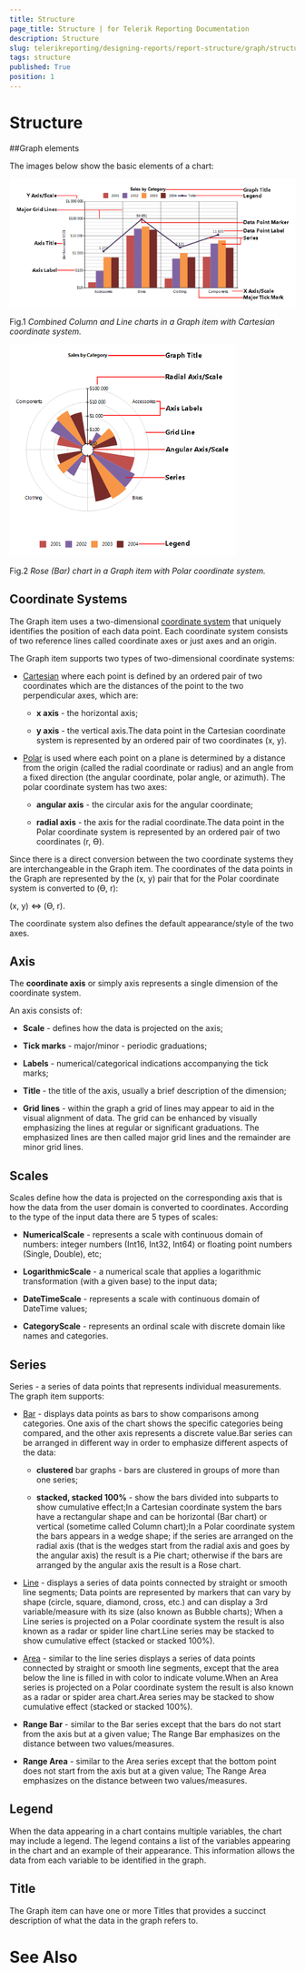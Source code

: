 ```yaml
---
title: Structure
page_title: Structure | for Telerik Reporting Documentation
description: Structure
slug: telerikreporting/designing-reports/report-structure/graph/structure
tags: structure
published: True
position: 1
---
```


# Structure



##Graph elements

The images below show the basic elements of a chart:  

  ![Bar Line Chart Structure](images/DataItems/Graph/BarLineChartStructure.png)

Fig.1 *Combined Column and Line charts in a Graph item with Cartesian coordinate system.*  

  ![Rose Chart Structure](images/DataItems/Graph/RoseChartStructure.png)

Fig.2 *Rose (Bar) chart in a Graph item with Polar coordinate system.*

## Coordinate Systems

The Graph item uses a two-dimensional [coordinate system](http://en.wikipedia.org/wiki/Coordinate_system) that uniquely identifies  	      		the position of each data point. Each coordinate system consists of two reference lines called coordinate axes or just axes and an origin. 	      	

The Graph item supports two types of two-dimensional coordinate systems:

* [Cartesian](http://en.wikipedia.org/wiki/Cartesian_coordinate_system) 		            	where each point is defined by an ordered pair of two coordinates which are the distances of the  		            	point to the two perpendicular axes, which are: 		            

   + __x axis__ - the horizontal axis;

   + __y axis__ - the vertical axis.The data point in the Cartesian coordinate system is represented by an ordered pair of two coordinates (x, y).

* [Polar](http://en.wikipedia.org/wiki/Polar_coordinate_system) is used where each point on a  		            	plane is determined by a distance from the origin (called the radial coordinate or radius) and an angle from a  		            	fixed direction (the angular coordinate, polar angle, or azimuth). The polar coordinate system has two axes: 		            

   + __angular axis__ - the circular axis for the angular coordinate;

   + __radial axis__ - the axis for the radial coordinate.The data point in the Polar coordinate system is represented by an ordered pair of two coordinates (r, ϴ).

Since there is a direct conversion between the two coordinate systems they are interchangeable in the Graph item.  	      		The coordinates of the data points in the Graph are represented by the (x, y) pair that for the Polar coordinate  	      		system is converted to (ϴ, r): 	      	

(x, y) ⇔ (ϴ, r).

The coordinate system also defines the default appearance/style of the two axes.

## Axis

The __coordinate axis__ or simply axis represents a single dimension of the coordinate system.

An axis consists of:

*  __Scale__ - defines how the data is projected on the axis;

*  __Tick marks__ - major/minor - periodic graduations;

*  __Labels__ - numerical/categorical indications accompanying the tick marks;

*  __Title__ - the title of the axis, usually a brief description of the dimension;

*  __Grid lines__ - within the graph a grid of lines may appear to aid in the visual alignment of data.
				  	The grid can be enhanced by visually emphasizing the lines at regular or significant graduations.  The emphasized lines are then 
				  	called major grid lines and the remainder are minor grid lines.

## Scales

Scales define how the data is projected on the corresponding axis that is how the data from the user domain is converted to coordinates.  	      	According to the type of the input data there are 5 types of scales: 		  

* __NumericalScale__ - represents a scale with continuous domain of numbers: integer numbers (Int16, Int32, Int64) or floating point numbers (Single, Double), etc;

* __LogarithmicScale__ - a numerical scale that applies a logarithmic transformation (with a given base) to the input data;

* __DateTimeScale__ - represents a scale with continuous domain of DateTime values;

* __CategoryScale__ - represents an ordinal scale with discrete domain like names and categories.

## Series

Series - a series of data points that represents individual measurements. The graph item supports:

* [Bar](http://en.wikipedia.org/wiki/Bar_chart) - displays data points as bars to show comparisons among categories.  			  		One axis of the chart shows the specific categories being compared, and the other axis represents a discrete value.Bar series can be arranged in different way in order to emphasize different aspects of the data:

   + __clustered__ bar graphs - bars are clustered in groups of more than one series;

   + __stacked, stacked 100%__ - show the bars divided into subparts to show cumulative effect;In a Cartesian coordinate system the bars have a rectangular shape and can be horizontal (Bar chart) or vertical (sometime called Column chart);In a Polar coordinate system the bars appears in a wedge shape; if the series are arranged on the radial axis (that is the wedges start from the radial axis and goes by the angular axis) the result is a Pie chart; otherwise if the bars are arranged by the angular axis the result is a Rose chart.

* [Line](http://en.wikipedia.org/wiki/Line_chart) - displays a series of data points connected by straight or  			  		smooth line segments; Data points are represented by markers that can vary by shape (circle, square, diamond, cross, etc.) and can display  			  		a 3rd variable/measure with its size (also known as Bubble charts); 				When a Line series is projected on a Polar coordinate system the result is also known as a radar or spider line chart.Line series may be stacked to show cumulative effect (stacked or stacked 100%).

* [Area](http://en.wikipedia.org/wiki/Area_chart) - similar to the line series displays a series of data points  			  	connected by straight or smooth line segments, except that the area below the line is filled in with color to indicate volume.When an Area series is projected on a Polar coordinate system the result is also known as a radar or spider area chart.Area series may be stacked to show cumulative effect (stacked or stacked 100%).

* __Range Bar__ - similar to the Bar series except that the bars do not start from the axis but at a given value; The Range Bar emphasizes on the distance between two values/measures.

* __Range Area__ - similar to the Area series except that the bottom point does not start from the axis but at a given value; The Range Area emphasizes on the distance between two values/measures.

## Legend

When the data appearing in a chart contains multiple variables, the chart may include a legend. The legend contains a list of the variables appearing in the chart and an example of their appearance. This information allows the data from each variable to be identified in the graph.

## Title

The Graph item can have one or more Titles that provides a succinct description of what the data in the graph refers to.

# See Also


